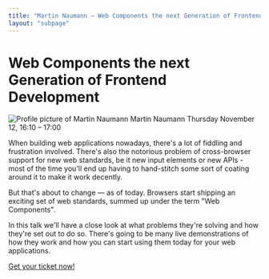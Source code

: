 ```yaml
---
title: "Martin Naumann — Web Components the next Generation of Frontend Development"
layout: "subpage"
---
```


<div class="speaker-intro clearfix">
  <h1>Web Components the next Generation of Frontend Development</h1>

  <div class="speaker-slot">
    <img src="/img/speakers/speaker-martin-naumann.jpg" alt="Profile picture of Martin Naumann" class="speaker-image">
    <span>Martin Naumann</span>
    Thursday November 12,
    16:10 – 17:00
  </div>
</div>

When building web applications nowadays, there's a lot of fiddling and frustration involved. There's also the notorious problem of cross-browser support for new web standards, be it new input elements or new APIs - most of the time you'll end up having to hand-stitch some sort of coating around it to make it work decently.

But that's about to change — as of today. Browsers start shipping an exciting set of web standards, summed up under the term "Web Components".

In this talk we'll have a close look at what problems they're solving and how they're set out to do so. There's going to be many live demonstrations of how they work and how you can start using them today for your web applications.

<p class="center-text">
  <a href="https://ti.to/rocketconf-amsterdam/2015" class="button">Get your ticket now!</a>
</p>